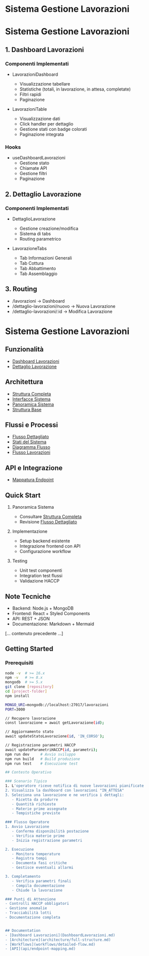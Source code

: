 # Sistema Gestione Lavorazioni

# Sistema Gestione Lavorazioni

## 1. Dashboard Lavorazioni
### Componenti Implementati
- LavorazioniDashboard
   - Visualizzazione tabellare
   - Statistiche (totali, in lavorazione, in attesa, completate)
   - Filtri rapidi
   - Paginazione

- LavorazioniTable
   - Visualizzazione dati
   - Click handler per dettaglio
   - Gestione stati con badge colorati
   - Paginazione integrata

### Hooks
- useDashboardLavorazioni
   - Gestione stato
   - Chiamate API
   - Gestione filtri
   - Paginazione

## 2. Dettaglio Lavorazione
### Componenti Implementati
- DettaglioLavorazione
   - Gestione creazione/modifica
   - Sistema di tabs
   - Routing parametrico

- LavorazioneTabs
   - Tab Informazioni Generali
   - Tab Cottura
   - Tab Abbattimento
   - Tab Assemblaggio

## 3. Routing
- /lavorazioni → Dashboard
- /dettaglio-lavorazioni/nuovo → Nuova Lavorazione
- /dettaglio-lavorazioni/:id → Modifica Lavorazione

# Sistema Gestione Lavorazioni

## Funzionalità
- [Dashboard Lavorazioni](/docs/DashboardLavorazioni.md)
- [Dettaglio Lavorazione](/docs/features/lavorazioni/dettaglio.md)

## Architettura
- [Struttura Completa](/docs/architecture/full-structure.md)
- [Interfacce Sistema](/docs/architecture/interfaces.md)
- [Panoramica Sistema](/docs/architecture/system-overview.md)
- [Struttura Base](/docs/architecture/structure.md)

## Flussi e Processi
- [Flusso Dettagliato](/docs/workflows/detailed-flow.md)
- [Stati del Sistema](/docs/workflows/states.md)
- [Diagramma Flusso](/docs/workflows/workflow-diagram.md)
- [Flusso Lavorazioni](/docs/workflows/processing-flow.md)

## API e Integrazione
- [Mappatura Endpoint](/docs/api/endpoint-mapping.md)

## Quick Start
1. Panoramica Sistema
    - Consultare [Struttura Completa](architecture/full-structure.md)
    - Revisione [Flusso Dettagliato](workflows/detailed-flow.md)

2. Implementazione
    - Setup backend esistente
    - Integrazione frontend con API
    - Configurazione workflow

3. Testing
    - Unit test componenti
    - Integration test flussi
    - Validazione HACCP

## Note Tecniche
- Backend: Node.js + MongoDB
- Frontend: React + Styled Components
- API: REST + JSON
- Documentazione: Markdown + Mermaid

[... contenuto precedente ...]

## Getting Started

### Prerequisiti
```bash
node -v  # >= 16.x
npm -v   # >= 8.x
mongodb  # >= 5.x
git clone [repository]
cd [project-folder]
npm install

MONGO_URI=mongodb://localhost:27017/lavorazioni
PORT=3000

// Recupero lavorazione
const lavorazione = await getLavorazione(id);

// Aggiornamento stato
await updateStatoLavorazione(id, 'IN_CORSO');

// Registrazione parametri HACCP
await updateParametriHACCP(id, parametri);
npm run dev     # Avvio sviluppo
npm run build   # Build produzione
npm run test    # Esecuzione test

## Contesto Operativo

### Scenario Tipico
1. L'operatore riceve notifica di nuove lavorazioni pianificate
2. Visualizza la dashboard con lavorazioni "IN_ATTESA"
3. Seleziona una lavorazione e ne verifica i dettagli:
   - Ricetta da produrre
   - Quantità richieste
   - Materie prime assegnate
   - Tempistiche previste

### Flusso Operatore
1. Avvio Lavorazione
   - Conferma disponibilità postazione
   - Verifica materie prime
   - Inizia registrazione parametri

2. Esecuzione
   - Monitora temperature
   - Registra tempi
   - Documenta fasi critiche
   - Gestisce eventuali allarmi

3. Completamento
   - Verifica parametri finali
   - Compila documentazione
   - Chiude la lavorazione

### Punti di Attenzione
- Controlli HACCP obbligatori
- Gestione anomalie
- Tracciabilità lotti
- Documentazione completa


## Documentation
- [Dashboard Lavorazioni](DashboardLavorazioni.md)
- [Architecture](architecture/full-structure.md)
- [Workflows](workflows/detailed-flow.md)
- [API](api/endpoint-mapping.md)
